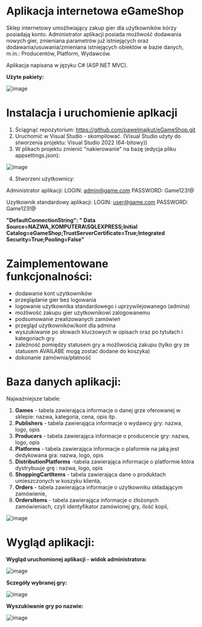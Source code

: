 # Aplikacja internetowa eGameShop 

Sklep internetowy umożliwiający zakup gier dla użytkowników kórzy posiadają konto. Administrator aplikacji posiada możliwość dodawania nowych gier, zmieniana parametrów już istniejących oraz dodawania/usuwania/zmieniana istniejących obiektów w bazie danych, m.in.: Producentów, Platform, Wydawców.

Aplikacja napisana w języku C# (ASP.NET MVC). 

**Użyte pakiety:**

![image](https://user-images.githubusercontent.com/91788789/219944004-f25d2c69-d1b9-443d-a32c-1ac2a5c23677.png)

# Instalacja i uruchomienie aplkacji

1) Ściągnąć repozytorium:  https://github.com/pawelmajkut/eGameShop.git
2) Uruchomić w Visual Studio - skompilować. (Visual Studio użyty do stworzenia projektu: Visual Studio 2022 (64-bitowy)) 
3) W plikach projektu zmienić "nakierowanie" na bazę (edycja pliku appsettings.json): 

![image](https://user-images.githubusercontent.com/91788789/219944162-663cf37b-d005-4590-a351-738db3a3618c.png)

4) Stworzeni użytkownicy:

Administrator aplikacji: 
LOGIN: admin@game.com
PASSWORD: Game123!@

Uzytkownik standardowy aplikacji: 
LOGIN: user@game.com
PASSWORD: Game123!@

**"DefaultConnectionString": " Data Source=NAZWA_KOMPUTERA\\SQLEXPRESS;Initial Catalog=eGameShop;TrustServerCertificate=True;Integrated Security=True;Pooling=False"**

# Zaimplementowane funkcjonalności:
- dodawanie kont użytkowników
- przeglądanie gier bez logowania 
- logowanie użytkownika standardowego i uprzywilejowanego (admina)
- możliwość zakupu gier użytkownikowi zalogowanemu 
- podsumowanie zrealizowanych zamówień 
- przegląd użytkowników/kont dla admina
- wyszukiwanie po słowach kluczowych w opisach oraz po tytułach i kategoriach gry
- zależność pomiędzy statusem gry a możliwością zakupu (tylko gry ze statusem AVAILABE mogą zostać dodane do koszyka)
- dokonanie zamównia/płatność

# Baza danych aplikacji: 

Najważniejsze tabele:

1) **Games** - tabela zawierająca informacje o danej grze oferowanej w sklepie: nazwa, kategoria, cena, opis itp.
2) **Publishers** - tabela zawierająca informacje o wydawcy gry: nazwa, logo, opis
3) **Producers** - tabela zawierająca informacje o producencie gry: nazwa, logo, opis
4) **Platforms** - tabela zawierająca informacje o plaformie na jaką jest dedykowana gra: nazwa, logo, opis
5) **DistributionPlatforms** -tabela zawierająca informacje o platformie która dystrybuuje grę : nazwa, logo, opis
6) **ShoppingCartItems** - tabela zawierająca dane o produktach umieszczonych w koszyku klienta,
7) **Orders** - tabela zawierająca informacje o użytkowniku składającym zamówienie, 
8) **OrdersItems** - tabela zawierająca informacje o złożonych zamówieniach, czyli identyfikator zamówionej gry, ilość kopii, 


![image](https://user-images.githubusercontent.com/91788789/219945354-bf5d3108-f272-43eb-9cc4-17382304a17b.png)



# Wygląd aplikacji:

**Wygląd uruchomionej aplikacji - widok administratora:**

![image](https://user-images.githubusercontent.com/91788789/219944791-26064e46-0ad2-444d-b696-23e46ebb4a80.png)

**Sczegóły wybranej gry:**

![image](https://user-images.githubusercontent.com/91788789/219945039-778931f2-271a-4a30-a5d7-920e734830e2.png)

**Wyszukiwanie gry po nazwie:**

![image](https://user-images.githubusercontent.com/91788789/219945060-ac9357f6-eb3e-4e92-920c-35ad37301123.png)




